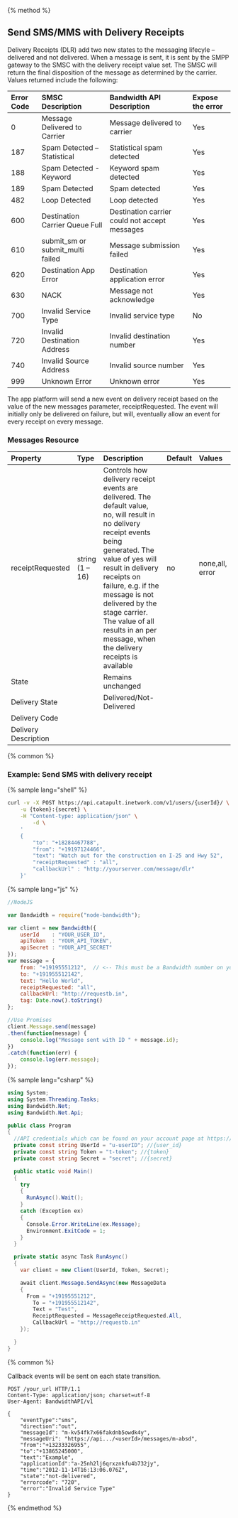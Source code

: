 {% method %}
## Send SMS/MMS with Delivery Receipts
Delivery Receipts (DLR) add two new states to the messaging lifecyle – delivered and not delivered. When a message is sent, it is sent by the SMPP gateway to the SMSC with the delivery receipt value set. The SMSC will return the final disposition of the message as determined by the carrier. Values returned include the following:

| **Error Code** | **SMSC Description**               | **Bandwidth API Description**                 | **Expose the error** |
|:---------------|:-----------------------------------|:----------------------------------------------|:---------------------|
| 0              | Message Delivered to Carrier       | Message delivered to carrier                  | Yes                  |
| 187            | Spam Detected – Statistical        | Statistical spam detected                     | Yes                  |
| 188            | Spam Detected -Keyword             | Keyword spam detected                         | Yes                  |
| 189            | Spam Detected                      | Spam detected                                 | Yes                  |
| 482            | Loop Detected                      | Loop detected                                 | Yes                  |
| 600            | Destination Carrier Queue Full     | Destination carrier could not accept messages | Yes                  |
| 610            | submit\_sm or submit\_multi failed | Message submission failed                     | Yes                  |
| 620            | Destination App Error              | Destination application error                 | Yes                  |
| 630            | NACK                               | Message not acknowledge                       | Yes                  |
| 700            | Invalid Service Type               | Invalid service type                          | No                   |
| 720            | Invalid Destination Address        | Invalid destination number                    | Yes                  |
| 740            | Invalid Source Address             | Invalid source number                         | Yes                  |
| 999            | Unknown Error                      | Unknown error                                 | Yes                  |

The app platform will send a new event on delivery receipt based on the value of the new messages parameter, receiptRequested. The event will initially only be delivered on failure, but will, eventually allow an event for every receipt on every message.

### Messages Resource
| **Property**         | **Type**        | **Description**                                                                                                                                                                                                                                                                                                                                     | **Default** | **Values**      |
|:---------------------|:----------------|:----------------------------------------------------------------------------------------------------------------------------------------------------------------------------------------------------------------------------------------------------------------------------------------------------------------------------------------------------|:------------|:----------------|
| receiptRequested     | string (1 – 16) | Controls how delivery receipt events are delivered. The default value, no, will result in no delivery receipt events being generated. The value of yes will result in delivery receipts on  failure, e.g. if the message is not delivered by the stage carrier. The value of all results in an per message, when the delivery receipts is available | no          | none,all, error |
| State                |                 | Remains unchanged                                                                                                                                                                                                                                                                                                                                   |             |                 |
| Delivery State       |                 | Delivered/Not-Delivered                                                                                                                                                                                                                                                                                                                             |             |                 |
| Delivery Code        |                 |                                                                                                                                                                                                                                                                                                                                                     |             |                 |
| Delivery Description |                 |                                                                                                                                                                                                                                                                                                                                                     |             |                 |

{% common %}
### Example: Send SMS with delivery receipt

{% sample lang="shell" %}

```bash
curl -v -X POST https://api.catapult.inetwork.com/v1/users/{userId}/ \
	-u {token}:{secret} \
	-H "Content-type: application/json" \
		-d \
	'
	{
		"to": "+18284467788",
		"from": "+19197124466",
		"text": "Watch out for the construction on I-25 and Hwy 52",
		"receiptRequested" : "all",
		"callbackUrl" : "http://yourserver.com/message/dlr"
	}'
```

{% sample lang="js" %}

```js
//NodeJS

var Bandwidth = require("node-bandwidth");

var client = new Bandwidth({
    userId    : "YOUR_USER_ID",
    apiToken  : "YOUR_API_TOKEN",
    apiSecret : "YOUR_API_SECRET"
});
var message = {
	from: "+19195551212",  // <-- This must be a Bandwidth number on your account
	to: "+191955512142",
	text: "Hello World",
	receiptRequested: "all",
	callbackUrl: "http://requestb.in",
	tag: Date.now().toString()
};

//Use Promises
client.Message.send(message)
.then(function(message) {
    console.log("Message sent with ID " + message.id);
})
.catch(function(err) {
    console.log(err.message);
});

```

{% sample lang="csharp" %}

```csharp
using System;
using System.Threading.Tasks;
using Bandwidth.Net;
using Bandwidth.Net.Api;

public class Program
{
  //API credentials which can be found on your account page at https://catapult.inetwork.com/pages/login.jsf
  private const string UserId = "u-userID"; //{user_id}
  private const string Token = "t-token"; //{token}
  private const string Secret = "secret"; //{secret}

  public static void Main()
  {
    try
    {
      RunAsync().Wait();
    }
    catch (Exception ex)
    {
      Console.Error.WriteLine(ex.Message);
      Environment.ExitCode = 1;
    }
  }

  private static async Task RunAsync()
  {
    var client = new Client(UserId, Token, Secret);

    await client.Message.SendAsync(new MessageData
    {
      From = "+19195551212",
	    To = "+191955512142",
	    Text = "Test",
	    ReceiptRequested = MessageReceiptRequested.All,
	    CallbackUrl = "http://requestb.in"
    });

  }
}
```

{% common %}

Callback events will be sent on each state transition.

```http
POST /your_url HTTP/1.1
Content-Type: application/json; charset=utf-8
User-Agent: BandwidthAPI/v1

{
	"eventType":"sms",
	"direction":"out",
	"messageId": "m-kv54fk7x66fakdnb5owdk4y",
	"messageUri": "https://api.../<userId>/messages/m-absd",
	"from":"+13233326955",
	"to":"+13865245000",
	"text":"Example",
	"applicationId":"a-25nh2lj6qrxznkfu4b732jy",
	"time":"2012-11-14T16:13:06.076Z",
	"state":"not-delivered",
	"errorcode": "720",
	"error":"Invalid Service Type"
}
```


{% endmethod %}
